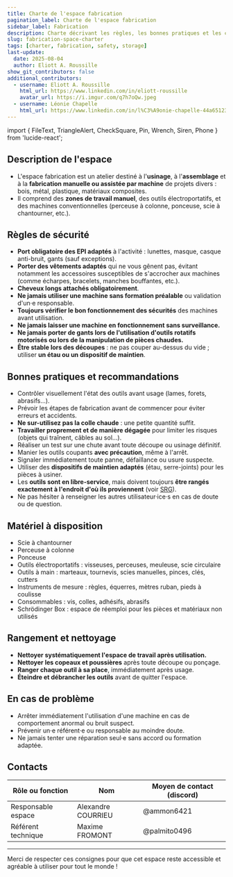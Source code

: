 ```yaml
---
title: Charte de l'espace fabrication
pagination_label: Charte de l'espace fabrication
sidebar_label: Fabrication
description: Charte décrivant les règles, les bonnes pratiques et les contacts pour l'espace fabrication du DeVinci Fablab.
slug: fabrication-space-charter
tags: [charter, fabrication, safety, storage]
last-update:
  date: 2025-08-04
  author: Eliott A. Roussille
show_git_contributors: false
additional_contributors:
  - username: Eliott A. Roussille
    html_url: https://www.linkedin.com/in/eliott-roussille
    avatar_url: https://i.imgur.com/q7h7oQw.jpeg
  - username: Léonie Chapelle
    html_url: https://www.linkedin.com/in/l%C3%A9onie-chapelle-44a651234/
---
```


import { FileText, TriangleAlert, CheckSquare, Pin, Wrench, Siren, Phone } from 'lucide-react';

## <FileText /> Description de l'espace

- L'espace fabrication est un atelier destiné à l'**usinage**, à l'**assemblage** et à la **fabrication manuelle ou assistée par machine** de projets divers : bois, métal, plastique, matériaux composites.
- Il comprend des **zones de travail manuel**, des outils électroportatifs, et des machines conventionnelles (perceuse à colonne, ponceuse, scie à chantourner, etc.).

## <TriangleAlert /> Règles de sécurité

- **Port obligatoire des EPI adaptés** à l'activité : lunettes, masque, casque anti-bruit, gants (sauf exceptions).
- **Porter des vêtements adaptés** qui ne vous gênent pas, évitant notamment les accessoires susceptibles de s'accrocher aux machines (comme écharpes, bracelets, manches bouffantes, etc.).
- **Cheveux longs attachés obligatoirement**.
- **Ne jamais utiliser une machine sans formation préalable** ou validation d'un·e responsable.
- **Toujours vérifier le bon fonctionnement des sécurités** des machines avant utilisation.
- **Ne jamais laisser une machine en fonctionnement sans surveillance.**
- **Ne jamais porter de gants lors de l'utilisation d'outils rotatifs motorisés ou lors de la manipulation de pièces chaudes.**
- **Être stable lors des découpes** : ne pas couper au-dessus du vide ; utiliser **un étau ou un dispositif de maintien**.

## <CheckSquare /> Bonnes pratiques et recommandations

- Contrôler visuellement l'état des outils avant usage (lames, forets, abrasifs...).
- Prévoir les étapes de fabrication avant de commencer pour éviter erreurs et accidents.
- **Ne sur-utilisez pas la colle chaude** : une petite quantité suffit.
- **Travailler proprement et de manière dégagée** pour limiter les risques (objets qui traînent, câbles au sol…).
- Réaliser un test sur une chute avant toute découpe ou usinage définitif.
- Manier les outils coupants **avec précaution**, même à l'arrêt.
- Signaler immédiatement toute panne, défaillance ou usure suspecte.
- Utiliser des **dispositifs de maintien adaptés** (étau, serre-joints) pour les pièces à usiner.
- Les **outils sont en libre-service**, mais doivent toujours **être rangés exactement à l'endroit d'où ils proviennent** (voir [SRG](../srg.md)).
- Ne pas hésiter à renseigner les autres utilisateur·ice·s en cas de doute ou de question.

## <Wrench /> Matériel à disposition

- Scie à chantourner
- Perceuse à colonne
- Ponceuse
- Outils électroportatifs : visseuses, perceuses, meuleuse, scie circulaire
- Outils à main : marteaux, tournevis, scies manuelles, pinces, clés, cutters
- Instruments de mesure : règles, équerres, mètres ruban, pieds à coulisse
- Consommables : vis, colles, adhésifs, abrasifs
- Schrödinger Box : espace de réemploi pour les pièces et matériaux non utilisés

## <Pin /> Rangement et nettoyage

- **Nettoyer systématiquement l'espace de travail après utilisation.**
- **Nettoyer les copeaux et poussières** après toute découpe ou ponçage.
- **Ranger chaque outil à sa place**, immédiatement après usage.
- **Éteindre et débrancher les outils** avant de quitter l'espace.

## <Siren /> En cas de problème

- Arrêter immédiatement l'utilisation d'une machine en cas de comportement anormal ou bruit suspect.
- Prévenir un·e référent·e ou responsable au moindre doute.
- Ne jamais tenter une réparation seul·e sans accord ou formation adaptée.

## <Phone /> Contacts

| Rôle ou fonction   | Nom                | Moyen de contact (discord) |
| ------------------ | ------------------ | -------------------------- |
| Responsable espace | Alexandre COURRIEU | @ammon6421                 |
| Référent technique | Maxime FROMONT     | @palmito0496               |

---

Merci de respecter ces consignes pour que cet espace reste accessible et agréable à utiliser pour tout le monde !
